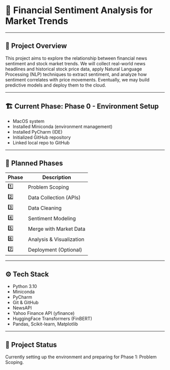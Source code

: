 # 🧮 Financial Sentiment Analysis for Market Trends

---

## 📌 Project Overview

This project aims to explore the relationship between financial news sentiment and stock market trends. We will collect real-world news headlines and historical stock price data, apply Natural Language Processing (NLP) techniques to extract sentiment, and analyze how sentiment correlates with price movements. Eventually, we may build predictive models and deploy them to the cloud.

---

## 🏗️ Current Phase: Phase 0 - Environment Setup

- MacOS system
- Installed Miniconda (environment management)
- Installed PyCharm (IDE)
- Initialized GitHub repository
- Linked local repo to GitHub

---

## 🔮 Planned Phases

| Phase | Description |
|-------|-------------|
| 1️⃣ | Problem Scoping |
| 2️⃣ | Data Collection (APIs) |
| 3️⃣ | Data Cleaning |
| 4️⃣ | Sentiment Modeling |
| 5️⃣ | Merge with Market Data |
| 6️⃣ | Analysis & Visualization |
| 7️⃣ | Deployment (Optional) |

---

## ⚙️ Tech Stack

- Python 3.10
- Miniconda
- PyCharm
- Git & GitHub
- NewsAPI
- Yahoo Finance API (yfinance)
- HuggingFace Transformers (FinBERT)
- Pandas, Scikit-learn, Matplotlib

---

## 📅 Project Status

Currently setting up the environment and preparing for Phase 1: Problem Scoping.
